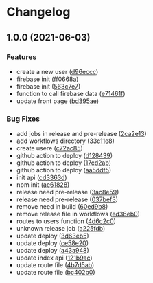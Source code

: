 # Changelog

## 1.0.0 (2021-06-03)


### Features

* create a new user ([d96eccc](https://www.github.com/BraquageRoyale/api/commit/d96eccc6de7ff5b2baec73e8b10a512565ab218e))
* firebase init ([ff0668a](https://www.github.com/BraquageRoyale/api/commit/ff0668aceb856d9332cc403163f34a3a61924a1a))
* firebase init ([563c7e7](https://www.github.com/BraquageRoyale/api/commit/563c7e7e0a99487dc0ff4ccf0550575bb5f57831))
* function to call firebase data ([e71461f](https://www.github.com/BraquageRoyale/api/commit/e71461f60b0bd86b0f01033ba5f3a13f7015c8ef))
* update front page ([bd395ae](https://www.github.com/BraquageRoyale/api/commit/bd395aedcae8ae8fdbc402b8e1ec7ee4f31fa243))


### Bug Fixes

* add jobs in release and pre-release ([2ca2e13](https://www.github.com/BraquageRoyale/api/commit/2ca2e134fb4d4f6aff33edde4bda12c624c3fd06))
* add workflows directory ([33c11e8](https://www.github.com/BraquageRoyale/api/commit/33c11e80bf264bcb0f1614417b2111008b1e33bc))
* create usere ([c72ac85](https://www.github.com/BraquageRoyale/api/commit/c72ac854d95bc37b9bb4dc32955a778b11e9f1dd))
* github action to deploy ([d128439](https://www.github.com/BraquageRoyale/api/commit/d1284396a06402f346f5120e1965bda1b411e611))
* github action to deploy ([17cd2ab](https://www.github.com/BraquageRoyale/api/commit/17cd2ab2b172de471c3cd697d0d24cf1b67d4103))
* github action to deploy ([aa5ddf5](https://www.github.com/BraquageRoyale/api/commit/aa5ddf5be24e776949d1b5e4e29a4f6134529800))
* init api ([cd3363d](https://www.github.com/BraquageRoyale/api/commit/cd3363dca7c7a3e432903066f9504681b8a531e3))
* npm init ([ae61828](https://www.github.com/BraquageRoyale/api/commit/ae618289f1129badcf506eb4b8d02b73faf3ad18))
* release need pre-release ([3ac8e59](https://www.github.com/BraquageRoyale/api/commit/3ac8e591f165a5ab880ec788d758872efe48cd65))
* release need pre-release ([037bef3](https://www.github.com/BraquageRoyale/api/commit/037bef3d782a8f10830b21dbbcdab9dbc6ad6261))
* remove need in build ([60ed9b8](https://www.github.com/BraquageRoyale/api/commit/60ed9b822afb68cf6de90d126d13e47ee74a4c7e))
* remove release file in workflows ([ed36eb0](https://www.github.com/BraquageRoyale/api/commit/ed36eb0c8ad55eb102c0a500d282381dc85e5626))
* routes to users function ([4d6c2c0](https://www.github.com/BraquageRoyale/api/commit/4d6c2c0d461ed2540eda20109982c01a78945d9d))
* unknown release job ([a225fdb](https://www.github.com/BraquageRoyale/api/commit/a225fdbc05c81b9bbbfeb69277528e1da3795511))
* update deploy ([3d63eb5](https://www.github.com/BraquageRoyale/api/commit/3d63eb568a7b710bf24f2e7d182020eb45a833c8))
* update deploy ([ce58e20](https://www.github.com/BraquageRoyale/api/commit/ce58e2035270fd352287a556f35d26f5e1e24e05))
* update deploy ([a43a948](https://www.github.com/BraquageRoyale/api/commit/a43a94897f98d216585adb93f92a970f0e97ff7e))
* update index api ([121b9ac](https://www.github.com/BraquageRoyale/api/commit/121b9acd84004f0a0a0bd082f79f65f8c9872cf7))
* update route file ([4b7d5ab](https://www.github.com/BraquageRoyale/api/commit/4b7d5ab6c8b32375333aab59967ccb46cc53154b))
* update route file ([bc402b0](https://www.github.com/BraquageRoyale/api/commit/bc402b0a6fdf1e43f684b280f462fd24307a9998))
